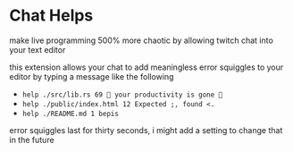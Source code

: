# Chat Helps

make live programming 500% more chaotic by allowing twitch chat into your text editor

this extension allows your chat to add meaningless error squiggles to your editor by typing a message like the following

* `help ./src/lib.rs 69 🦀 your productivity is gone 🦀`
* `help ./public/index.html 12 Expected ;, found <.`
* `help ./README.md 1 bepis`

error squiggles last for thirty seconds, i might add a setting to change that in the future